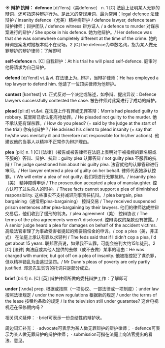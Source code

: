 ☀ <span class="category">**辩护 抗辩：**</span>
<span class="vocabulary">**defence**</span> [dɪ'fens]（美defense）
<span class="definition">n. 1 [C] 法庭上证明某人无罪的辩词，还可指这种辩护行为。是此义的常规用词，最为常用：</span>legal defence 法律辩护 / insanity defence（尤美）精神病辩护 / defence lawyer, defence team 辩护律师；辩护团队 / defence witness 辩方证人 / a defence to murder 对谋杀案进行的辩护 / She spoke in his defence. 她为他辩护。/ Her defence was that she was somewhere completely different at the time of the crime. 她的辩词是案发时她根本就不在现场。<span class="definition">2 [C] the defence为单数名词，指为某人做无罪辩护的辩护律师：</span>了解即可

<span class="vocabulary">**self-defence**</span>
<span class="definition">n. [C] 自我辩护：</span>At his trial he will plead self-defence. 庭审时他将请求为自己辩护。

<span class="vocabulary">**defend**</span> [dɪ'fend] 
<span class="definition">vt.＆vi. 在法律上为…辩护，当辩护律师：</span>He has employed a top lawyer to defend him. 他请了一位顶尖律师为他辩护。
           
<span class="vocabulary">**contest**</span> [kənˈtest]
<span class="definition">vt. 正式反对一个决定或陈述，如争辩、提出异议：</span>Defence lawyers successfully contested the case. 被告律师对此案进行了成功的辩护。

<span class="vocabulary">**plead**</span> [pli:d]
<span class="definition">vt.&vi. 在法庭上作有罪或无罪答辩：</span>Morris had pleaded guilty to robbery. 莫里斯已承认犯有抢劫罪。/ He pleaded not guilty to the murder. 他不承认犯有谋杀罪。/ How do you plead? (= said by the judge at the start of the trial) 你有何辩护？/ He advised his client to plead insanity (= say that he/she was mentally ill and therefore not responsible for his/her actions). 他建议他的当事人以精神不正常作为辩护理由。
           
<span class="vocabulary">**plea**</span> [pli:]
<span class="definition">n. 1 [C] [法律]（被告或被告律师在法庭上表明对于被指控的罪名服或不服的）答辩、辩护、抗辩：</span>guilty plea 认罪答辩 / not guilty plea 不服罪的抗辩 / The judge questioned him about his guilty plea. 法官就他的认罪答辩进行审问。/ Her lawyer entered a plea of guilty on her behalf. 律师代表她承认控罪。/ We will enter a plea of not guilty. 我们将进行无罪抗辩。/ insanity plea（美） 精神障碍申诉 / The prosecution accepted a plea of manslaughter. 控方认可了过失杀人的辩护。/ These facts cannot support a plea of diminished responsibility. 这些事实不支持减轻刑事责任抗辩。/ plea bargain, plea bargaining（通常用plea-bargaining） 控辩交易 / They received suspended prison sentences after plea-bargaining by their lawyers. 他们的律师达成控辩交易后，他们收到了缓刑的判决。/ plea agreement（美） 控辩协议 / The terms of the plea agreements weren't disclosed. 控辩协议的条款没有披露。/ A senior judge heard a plea for damages on behalf of the accident victims. 高级法官审理了为事故受害者提起的索要赔偿金的申诉。/ cop a plea（美，非正式） 在法庭上承认有罪以求轻判 / The feds said that if I didn't cop a plea, I'd get about 15 years. 联邦官员说，如果我不认罪，可能会被判大约15年徒刑。<span class="definition">2 [C] [法律] 向法庭或其他人提供的去做（或不去做）某事的理由：</span>He was charged with murder, but got off on a plea of insanity. 他被指控犯了谋杀罪，但以精神错乱为由逃过惩罚。/ Mr Dunn's pleas of poverty are only partly justified. 邓恩先生贫穷的托词只是部分成立。

<span class="vocabulary">**brief**</span> [bri:f] 
<span class="definition">n. [C] [英] 辩护律师所做的委托辩护工作：</span>了解即可

<span class="vocabulary">**under**</span> ['ʌndə] 
<span class="definition">prep. 根据或按照（一项协议、一部法律或一项制度）：</span>under law 按照法律规定 / under the new regulations 根据新的规定 / under the terms of the lease 按租约条款的规定 / Is the television still under guarantee? 这台电视机还在保修期内吗？

相关词义延伸：
· brief可表示一份总结性的辩护状。

周边词汇补充：
· advocate可表示为某人做无罪辩护的辩护律师；
· defence可表示为某人做无罪辩护的辩护律师；
· submission可指在法庭上向法官提出的看法、意见。


